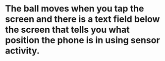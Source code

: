 # The ball moves when you tap the screen and there is a text field below the screen that tells you what position the phone is in using sensor activity.
